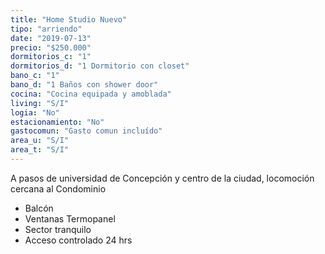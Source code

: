 ```yaml
---
title: "Home Studio Nuevo"
tipo: "arriendo"
date: "2019-07-13"
precio: "$250.000"
dormitorios_c: "1"
dormitorios_d: "1 Dormitorio con closet"
bano_c: "1"
bano_d: "1 Baños con shower door"
cocina: "Cocina equipada y amoblada"
living: "S/I"
logia: "No"
estacionamiento: "No"
gastocomun: "Gasto comun incluído"
area_u: "S/I"
area_t: "S/I"
---
```


A pasos de universidad de Concepción y centro de la ciudad, locomoción cercana al Condominio

* Balcón 
* Ventanas Termopanel
* Sector tranquilo
* Acceso controlado 24 hrs


